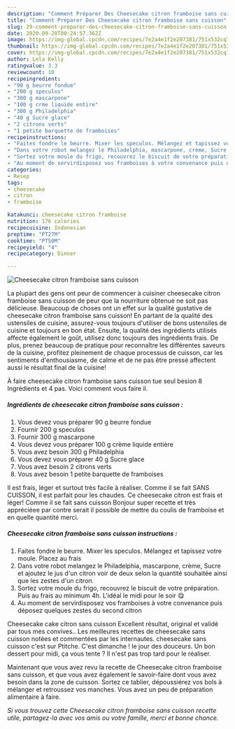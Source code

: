 ```yaml
---
description: "Comment Préparer Des Cheesecake citron framboise sans cuisson"
title: "Comment Préparer Des Cheesecake citron framboise sans cuisson"
slug: 29-comment-preparer-des-cheesecake-citron-framboise-sans-cuisson
date: 2020-09-28T00:24:57.362Z
image: https://img-global.cpcdn.com/recipes/7e2a4e1f2e207381/751x532cq70/cheesecake-citron-framboise-sans-cuisson-photo-principale-de-la-recette.jpg
thumbnail: https://img-global.cpcdn.com/recipes/7e2a4e1f2e207381/751x532cq70/cheesecake-citron-framboise-sans-cuisson-photo-principale-de-la-recette.jpg
cover: https://img-global.cpcdn.com/recipes/7e2a4e1f2e207381/751x532cq70/cheesecake-citron-framboise-sans-cuisson-photo-principale-de-la-recette.jpg
author: Lela Kelly
ratingvalue: 3.3
reviewcount: 10
recipeingredient:
- "90 g beurre fondue"
- "200 g speculos"
- "300 g mascarpone"
- "100 g crme liquide entire"
- "300 g Philadelphia"
- "40 g Sucre glace"
- "2 citrons verts"
- "1 petite barquette de framboises"
recipeinstructions:
- "Faites fondre le beurre. Mixer les speculos. Mélangez et tapissez votre moule. Placez au frais"
- "Dans votre robot melangez le Philadelphia, mascarpone, crème, Sucre et ajoutez le jus d&#39;un citron voir de deux selon la quantité souhaitée ainsi que les zestes d&#39;un citron."
- "Sortez votre moule du frigo, recouvrez le biscuit de votre préparation. Puis au frais au minimum 4h. L&#39;idéal le midi pour le soir 😋"
- "Au moment de servirdisposez vos framboises à votre convenance puis déposez quelques zestes du second citron"
categories:
- Resep
tags:
- cheesecake
- citron
- framboise

katakunci: cheesecake citron framboise 
nutrition: 176 calories
recipecuisine: Indonesian
preptime: "PT27M"
cooktime: "PT50M"
recipeyield: "4"
recipecategory: Dinner

---
```



![Cheesecake citron framboise sans cuisson](https://img-global.cpcdn.com/recipes/7e2a4e1f2e207381/751x532cq70/cheesecake-citron-framboise-sans-cuisson-photo-principale-de-la-recette.jpg)

La plupart des gens ont peur de commencer à cuisiner cheesecake citron framboise sans cuisson de peur que la nourriture obtenue ne soit pas délicieuse. Beaucoup de choses ont un effet sur la qualité gustative de cheesecake citron framboise sans cuisson! En partant de la qualité des ustensiles de cuisine, assurez-vous toujours d'utiliser de bons ustensiles de cuisine et toujours en bon état. Ensuite, la qualité des ingrédients utilisés affecte également le goût, utilisez donc toujours des ingrédients frais. De plus, prenez beaucoup de pratique pour reconnaître les différentes saveurs de la cuisine, profitez pleinement de chaque processus de cuisson, car les sentiments d'enthousiasme, de calme et de ne pas être pressé affectent aussi le résultat final de la cuisine!

<!--inarticleads1-->

À faire cheesecake citron framboise sans cuisson tue seul besion 8 Ingrédients et 4 pas. Voici comment vous faire il.

##### Ingrédients de cheesecake citron framboise sans cuisson :

1. Vous devez vous préparer 90 g beurre fondue
1. Fournir 200 g speculos
1. Fournir 300 g mascarpone
1. Vous devez vous préparer 100 g crème liquide entière
1. Vous avez besoin 300 g Philadelphia
1. Vous devez vous préparer 40 g Sucre glace
1. Vous avez besoin 2 citrons verts
1. Vous avez besoin 1 petite barquette de framboises


Il est frais, léger et surtout très facile à réaliser. Comme il se fait SANS CUISSON, il est parfait pour les chaudes. Ce cheesecake citron est frais et léger! Comme il se fait sans cuisson Bonjour super recette et très appréciéee par contre serait il possible de mettre du coulis de framboise et en quelle quantité merci. 

<!--inarticleads2-->

##### Cheesecake citron framboise sans cuisson instructions :

1. Faites fondre le beurre. Mixer les speculos. Mélangez et tapissez votre moule. Placez au frais
1. Dans votre robot melangez le Philadelphia, mascarpone, crème, Sucre et ajoutez le jus d&#39;un citron voir de deux selon la quantité souhaitée ainsi que les zestes d&#39;un citron.
1. Sortez votre moule du frigo, recouvrez le biscuit de votre préparation. Puis au frais au minimum 4h. L&#39;idéal le midi pour le soir 😋
1. Au moment de servirdisposez vos framboises à votre convenance puis déposez quelques zestes du second citron


Cheesecake cake citron sans cuisson Excellent résultat, original et validé par tous mes convives.. Les meilleures recettes de cheesecake sans cuisson notées et commentées par les internautes. cheesecake sans cuisson c&#39;est sur Ptitche. C&#39;est dimanche ! le jour des douceurs. Un bon dessert pour midi, ça vous tente ? Il n&#39;est pas trop tard pour le réaliser. 

<!--inarticleads1-->

<p>
Maintenant que vous avez revu la recette de Cheesecake citron framboise sans cuisson, et que vous avez également le savoir-faire dont vous avez besoin dans la zone de cuisson. Sortez ce tablier, dépoussiérez vos bols à mélanger et retroussez vos manches. Vous avez un peu de préparation alimentaire à faire.
</p>

<p>
<i>Si vous trouvez cette Cheesecake citron framboise sans cuisson recette utile, partagez-la avec vos amis ou votre famille, merci et bonne chance.</i>
</p>

